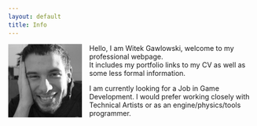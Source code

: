 ```yaml
---
layout: default
title: Info
---
```



<img style="float: left; margin-right: 15px; width: 150px; height: 150px;" src="/images/photo.jpg">

Hello,
I am Witek Gawlowski, welcome to my professional webpage.  
It includes my portfolio links to my CV as well as some less formal information.

I am currently looking for a Job in Game Development. I would prefer working closely with Technical Artists or as an engine/physics/tools programmer.
